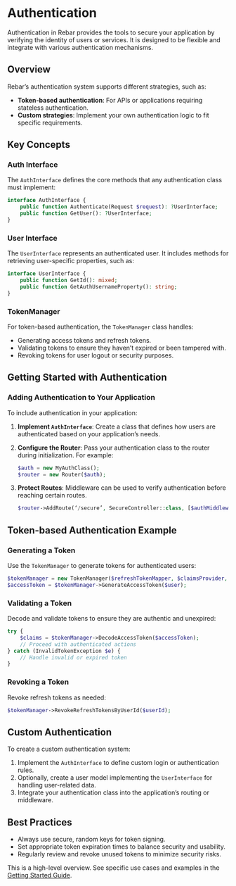 # Authentication

Authentication in Rebar provides the tools to secure your application by verifying the identity of users or services. It is designed to be flexible and integrate with various authentication mechanisms.

## Overview
Rebar’s authentication system supports different strategies, such as:

- **Token-based authentication**: For APIs or applications requiring stateless authentication.
- **Custom strategies**: Implement your own authentication logic to fit specific requirements.

## Key Concepts
### Auth Interface
The `AuthInterface` defines the core methods that any authentication class must implement:

```php
interface AuthInterface {
    public function Authenticate(Request $request): ?UserInterface;
    public function GetUser(): ?UserInterface;
}
```

### User Interface
The `UserInterface` represents an authenticated user. It includes methods for retrieving user-specific properties, such as:

```php
interface UserInterface {
    public function GetId(): mixed;
    public function GetAuthUsernameProperty(): string;
}
```

### TokenManager
For token-based authentication, the `TokenManager` class handles:

- Generating access tokens and refresh tokens.
- Validating tokens to ensure they haven’t expired or been tampered with.
- Revoking tokens for user logout or security purposes.

## Getting Started with Authentication
### Adding Authentication to Your Application
To include authentication in your application:

1. **Implement `AuthInterface`**:
   Create a class that defines how users are authenticated based on your application’s needs.

2. **Configure the Router**:
   Pass your authentication class to the router during initialization. For example:

   ```php
   $auth = new MyAuthClass();
   $router = new Router($auth);
   ```

3. **Protect Routes**:
   Middleware can be used to verify authentication before reaching certain routes.

   ```php
   $router->AddRoute(‘/secure’, SecureController::class, [$authMiddleware]);
   ```

## Token-based Authentication Example
### Generating a Token
Use the `TokenManager` to generate tokens for authenticated users:

```php
$tokenManager = new TokenManager($refreshTokenMapper, $claimsProvider, $secretKey);
$accessToken = $tokenManager->GenerateAccessToken($user);
```

### Validating a Token
Decode and validate tokens to ensure they are authentic and unexpired:

```php
try {
    $claims = $tokenManager->DecodeAccessToken($accessToken);
    // Proceed with authenticated actions
} catch (InvalidTokenException $e) {
    // Handle invalid or expired token
}
```

### Revoking a Token
Revoke refresh tokens as needed:

```php
$tokenManager->RevokeRefreshTokensByUserId($userId);
```

## Custom Authentication
To create a custom authentication system:

1. Implement the `AuthInterface` to define custom login or authentication rules.
2. Optionally, create a user model implementing the `UserInterface` for handling user-related data.
3. Integrate your authentication class into the application’s routing or middleware.

## Best Practices
- Always use secure, random keys for token signing.
- Set appropriate token expiration times to balance security and usability.
- Regularly review and revoke unused tokens to minimize security risks.

This is a high-level overview. See specific use cases and examples in the [Getting Started Guide](getting-started.md).
